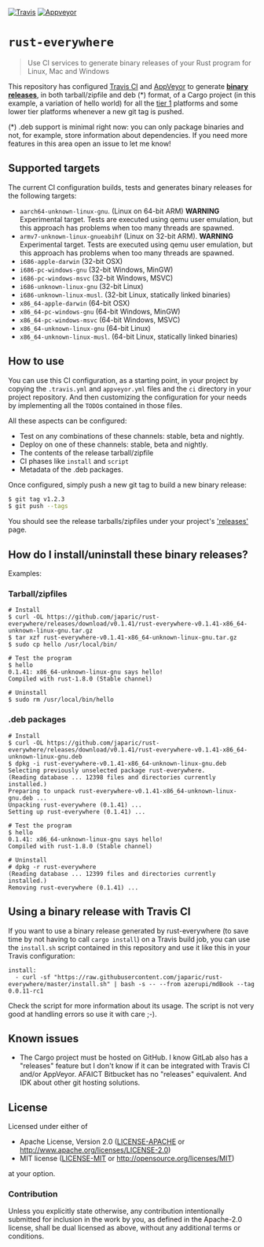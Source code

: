 [![Travis](https://travis-ci.org/japaric/rust-everywhere.svg?branch=master)](https://travis-ci.org/japaric/rust-everywhere)
[![Appveyor](https://ci.appveyor.com/api/projects/status/d37xqtcx5ct9fyfr?svg=true)](https://ci.appveyor.com/project/japaric/rust-everywhere)

# `rust-everywhere`

> Use CI services to generate binary releases of your Rust program for Linux, Mac and Windows

This repository has configured [Travis CI] and [AppVeyor] to generate **[binary releases]**, in both
tarball/zipfile and deb (\*) format, of a Cargo project (in this example, a variation of hello
world) for all the [tier 1] platforms and some lower tier platforms whenever a new git tag is
pushed.

[Travis CI]: https://travis-ci.org/
[AppVeyor]: https://www.appveyor.com/
[binary releases]: https://github.com/japaric/rust-everywhere/releases
[tier 1]: https://doc.rust-lang.org/book/getting-started.html#tier-1

(\*) .deb support is minimal right now: you can only package binaries and not, for example, store
information about dependencies. If you need more features in this area open an issue to let me know!

## Supported targets

The current CI configuration builds, tests and generates binary releases for the following targets:

- `aarch64-unknown-linux-gnu`. (Linux on 64-bit ARM) **WARNING** Experimental target. Tests are
executed using qemu user emulation, but this approach has problems when too many threads are
spawned.
- `armv7-unknown-linux-gnueabihf` (Linux on 32-bit ARM). **WARNING** Experimental target. Tests are
executed using qemu user emulation, but this approach has problems when too many threads are
 spawned.
- `i686-apple-darwin` (32-bit OSX)
- `i686-pc-windows-gnu` (32-bit Windows, MinGW)
- `i686-pc-windows-msvc` (32-bit Windows, MSVC)
- `i686-unknown-linux-gnu` (32-bit Linux)
- `i686-unknown-linux-musl`. (32-bit Linux, statically linked binaries)
- `x86_64-apple-darwin` (64-bit OSX)
- `x86_64-pc-windows-gnu` (64-bit Windows, MinGW)
- `x86_64-pc-windows-msvc` (64-bit Windows, MSVC)
- `x86_64-unknown-linux-gnu` (64-bit Linux)
- `x86_64-unknown-linux-musl`. (64-bit Linux, statically linked binaries)

## How to use

You can use this CI configuration, as a starting point, in your project by copying the `.travis.yml`
and `appveyor.yml` files and the `ci` directory in your project repository. And then customizing
the configuration for your needs by implementing all the `TODO`s contained in those files.

All these aspects can be configured:

- Test on any combinations of these channels: stable, beta and nightly.
- Deploy on one of these channels: stable, beta and nightly.
- The contents of the release tarball/zipfile
- CI phases like `install` and `script`
- Metadata of the .deb packages.

Once configured, simply push a new git tag to build a new binary release:

``` sh
$ git tag v1.2.3
$ git push --tags
```

You should see the release tarballs/zipfiles under your project's ['releases'] page.

['releases']: https://github.com/japaric/rust-everywhere/releases

## How do I install/uninstall these binary releases?

Examples:

### Tarball/zipfiles

```
# Install
$ curl -OL https://github.com/japaric/rust-everywhere/releases/download/v0.1.41/rust-everywhere-v0.1.41-x86_64-unknown-linux-gnu.tar.gz
$ tar xzf rust-everywhere-v0.1.41-x86_64-unknown-linux-gnu.tar.gz
$ sudo cp hello /usr/local/bin/

# Test the program
$ hello
0.1.41: x86_64-unknown-linux-gnu says hello!
Compiled with rust-1.8.0 (Stable channel)

# Uninstall
$ sudo rm /usr/local/bin/hello
```

### .deb packages

```
# Install
$ curl -OL https://github.com/japaric/rust-everywhere/releases/download/v0.1.41/rust-everywhere-v0.1.41-x86_64-unknown-linux-gnu.deb
$ dpkg -i rust-everywhere-v0.1.41-x86_64-unknown-linux-gnu.deb
Selecting previously unselected package rust-everywhere.
(Reading database ... 12398 files and directories currently installed.)
Preparing to unpack rust-everywhere-v0.1.41-x86_64-unknown-linux-gnu.deb ...
Unpacking rust-everywhere (0.1.41) ...
Setting up rust-everywhere (0.1.41) ...

# Test the program
$ hello
0.1.41: x86_64-unknown-linux-gnu says hello!
Compiled with rust-1.8.0 (Stable channel)

# Uninstall
# dpkg -r rust-everywhere
(Reading database ... 12399 files and directories currently installed.)
Removing rust-everywhere (0.1.41) ...
```

## Using a binary release with Travis CI

If you want to use a binary release generated by rust-everywhere (to save time by not having to call
`cargo install`) on a Travis build job, you can use the `install.sh` script contained in this
repository and use it like this in your Travis configuration:

```
install:
  - curl -sf "https://raw.githubusercontent.com/japaric/rust-everywhere/master/install.sh" | bash -s -- --from azerupi/mdBook --tag 0.0.11-rc1
```

Check the script for more information about its usage. The script is not very good at handling
errors so use it with care ;-).

## Known issues

- The Cargo project must be hosted on GitHub. I know GitLab also has a "releases" feature but I
    don't know if it can be integrated with Travis CI and/or AppVeyor. AFAICT Bitbucket has no
    "releases" equivalent. And IDK about other git hosting solutions.

## License

Licensed under either of

- Apache License, Version 2.0 ([LICENSE-APACHE](LICENSE-APACHE) or
  http://www.apache.org/licenses/LICENSE-2.0)
- MIT license ([LICENSE-MIT](LICENSE-MIT) or http://opensource.org/licenses/MIT)

at your option.

### Contribution

Unless you explicitly state otherwise, any contribution intentionally submitted for inclusion in the
work by you, as defined in the Apache-2.0 license, shall be dual licensed as above, without any
additional terms or conditions.
